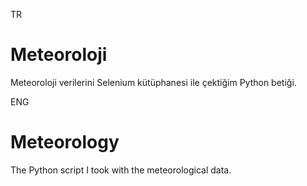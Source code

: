 TR
# Meteoroloji
Meteoroloji verilerini Selenium kütüphanesi ile çektiğim Python betiği.

ENG
# Meteorology
The Python script I took with the meteorological data.
